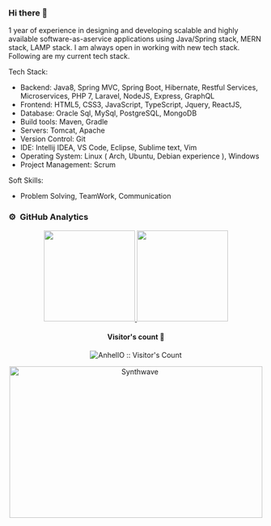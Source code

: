 ### Hi there 👋

1 year of experience in designing and developing scalable and highly available software­-​as­-​a­​service applications using Java/Spring stack, MERN stack, LAMP stack.  I am always open in working with new tech stack. Following are my current tech stack.

Tech Stack:

- Backend: Java8, Spring MVC, Spring Boot, Hibernate, Restful Services, Microservices, PHP 7, Laravel, NodeJS, Express, GraphQL
- Frontend: HTML5, CSS3, JavaScript, TypeScript, Jquery, ReactJS, 
- Database: Oracle Sql, MySql, PostgreSQL, MongoDB
- Build tools: Maven, Gradle
- Servers: Tomcat, Apache
- Version Control: Git
- IDE: Intellij IDEA, VS Code, Eclipse, Sublime text, Vim
- Operating System: Linux ( Arch, Ubuntu, Debian experience ), Windows
- Project Management: Scrum

Soft Skills:

- Problem Solving, TeamWork, Communication

### ⚙️ &nbsp;GitHub Analytics

<p align="center">
<a href="https://github.com/osopromadze">
  <img height="180em" src="https://github-readme-stats-eight-theta.vercel.app/api?username=Abdykarov&show_icons=true&theme=algolia&include_all_commits=true&count_private=true"/>
  <img height="180em" src="https://github-readme-stats.vercel.app/api/top-langs/?username=Abdykarov&layout=compact&langs_count=8&theme=algolia&hide=php,html"/>
</a>
</p>
<h4 align="center">Visitor's count 👀</h4>

<p align="center"><img src="https://profile-counter.glitch.me/%7BAbdykarov%7D/count.svg" alt="AnhellO :: Visitor's Count" /></p>

<p align="center"><img src="https://thumbs.gfycat.com/GoodnaturedFondGaur-size_restricted.gif" alt="Synthwave" height="300" width="500"></p>
